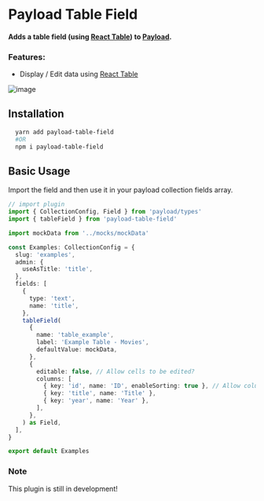 # Payload Table Field
#### Adds a table field (using [React Table](https://tanstack.com/table/latest)) to [Payload](https://payloadcms.com/).

### Features:

- Display / Edit data using [React Table](https://tanstack.com/table/latest)

![image](https://github.com/notchris/payload-table-field/blob/main/example.png?raw=true)


## Installation

```bash
  yarn add payload-table-field
  #OR
  npm i payload-table-field
```

## Basic Usage

Import the field and then use it in your payload collection fields array.

```ts
// import plugin
import { CollectionConfig, Field } from 'payload/types'
import { tableField } from 'payload-table-field'

import mockData from '../mocks/mockData'

const Examples: CollectionConfig = {
  slug: 'examples',
  admin: {
    useAsTitle: 'title',
  },
  fields: [
    {
      type: 'text',
      name: 'title',
    },
    tableField(
      {
        name: 'table_example',
        label: 'Example Table - Movies',
        defaultValue: mockData,
      },
      {
        editable: false, // Allow cells to be edited?
        columns: [
          { key: 'id', name: 'ID', enableSorting: true }, // Allow column to be sorted?
          { key: 'title', name: 'Title' },
          { key: 'year', name: 'Year' },
        ],
      },
    ) as Field,
  ],
}

export default Examples
```

### Note

This plugin is still in development!
